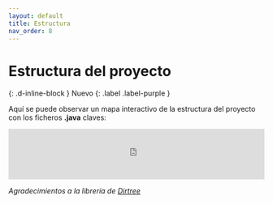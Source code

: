 ```yaml
---
layout: default
title: Estructura
nav_order: 8
---
```


# Estructura del proyecto
{: .d-inline-block }
Nuevo
{: .label .label-purple }

Aquí se puede observar un mapa interactivo de la estructura del proyecto con los ficheros **.java** claves:

<iframe id="inlineFrameExample" title="Inline Frame Example" width="100%" height="100vh" frameborder="0" src="https://guillergood.github.io/doc/estructura.html"></iframe>

*Agradecimientos a la librería de [Dirtree](https://github.com/emad-elsaid/dirtree)*

